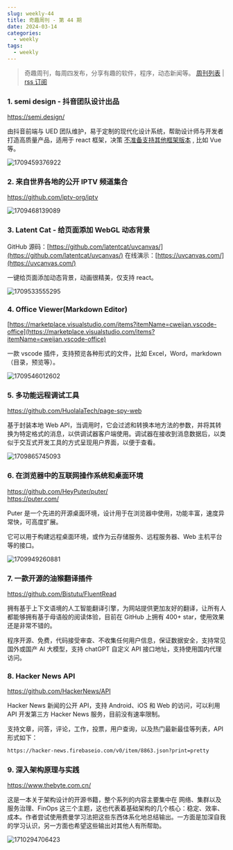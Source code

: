 ```yaml
---
slug: weekly-44
title: 奇趣周刊 - 第 44 期
date: 2024-03-14
categories:
  - weekly
tags:
  - weekly
---
```


> 奇趣周刊，每周四发布，分享有趣的软件，程序，动态新闻等。 [周刊列表](/categories/weekly/) | [rss 订阅](/categories/weekly/index.xml)

### 1. semi design - 抖音团队设计出品

https://semi.design/

由抖音前端与 UED 团队维护，易于定制的现代化设计系统，帮助设计师与开发者打造高质量产品，适用于 react 框架，决策 [不准备支持其他框架版本](https://github.com/DouyinFE/semi-design/issues/56#issuecomment-952643530) , 比如 Vue 等。

![1709459376922](https://imgurl.zishu.me/2024/03/1709459376922.webp)

### 2. 来自世界各地的公开 IPTV 频道集合

https://github.com/iptv-org/iptv

![1709468139089](https://imgurl.zishu.me/2024/03/1709468139089.webp)

### 3. Latent Cat - 给页面添加 WebGL 动态背景

GitHub 源码：[https://github.com/latentcat/uvcanvas/](https://github.com/latentcat/uvcanvas/)
在线演示：[https://uvcanvas.com/](https://uvcanvas.com/)

一键给页面添加动态背景，动画很精美，仅支持 react。

![1709533555295](https://imgurl.zishu.me/2024/03/1709533555295.webp)

### 4. Office Viewer(Markdown Editor)

[https://marketplace.visualstudio.com/items?itemName=cweijan.vscode-office](https://marketplace.visualstudio.com/items?itemName=cweijan.vscode-office)

一款 vscode 插件，支持预览各种形式的文件，比如 Excel，Word，markdown（目录，预览等）。

![1709546012602](https://imgurl.zishu.me/2024/03/1709546012602.webp)

### 5. 多功能远程调试工具

https://github.com/HuolalaTech/page-spy-web

基于封装本地 Web API，当调用时，它会过滤和转换本地方法的参数，并将其转换为特定格式的消息，以供调试器客户端使用。调试器在接收到消息数据后，以类似于交互式开发工具的方式呈现用户界面，以便于查看。

![1709865745093](https://imgurl.zishu.me/2024/03/1709865745093.webp)

### 6. 在浏览器中的互联网操作系统和桌面环境

https://github.com/HeyPuter/puter/  
https://puter.com/  

Puter 是一个先进的开源桌面环境，设计用于在浏览器中使用，功能丰富，速度异常快，可高度扩展。

它可以用于构建远程桌面环境，或作为云存储服务、远程服务器、Web 主机平台等的接口。

![1709949260881](https://imgurl.zishu.me/2024/03/1709949260881.webp)

### 7. 一款开源的油猴翻译插件

https://github.com/Bistutu/FluentRead

拥有基于上下文语境的人工智能翻译引擎，为网站提供更加友好的翻译，让所有人都能够拥有基于母语般的阅读体验，目前在 GitHub 上拥有 400+ star，使用效果还是非常不错的。

程序开源、免费，代码接受审查、不收集任何用户信息，保证数据安全，支持常见国外或国产 AI 大模型，支持 chatGPT 自定义 API 接口地址，支持使用国内代理访问。

### 8. Hacker News API

https://github.com/HackerNews/API

Hacker News 新闻的公开 API，支持 Android、iOS 和 Web 的访问，可以利用 API 开发第三方 Hacker News 服务，目前没有速率限制。

支持文章，问答，评论，工作，投票，用户查询，以及热门最新最佳等列表，API 形式如下：

```md
https://hacker-news.firebaseio.com/v0/item/8863.json?print=pretty
```

### 9. 深入架构原理与实践

https://www.thebyte.com.cn/

这是一本关于架构设计的开源书籍，整个系列的内容主要集中在 网络、集群以及服务治理、FinOps 这三个主题，这也代表着基础架构的几个核心：稳定、效率、成本。作者尝试使用费曼学习法把这些东西体系化地总结输出。一方面是加深自我的学习认识，另一方面也希望这些输出对其他人有所帮助。

![1710294706423](https://imgurl.zishu.me/2024/03/1710294706423.webp)
